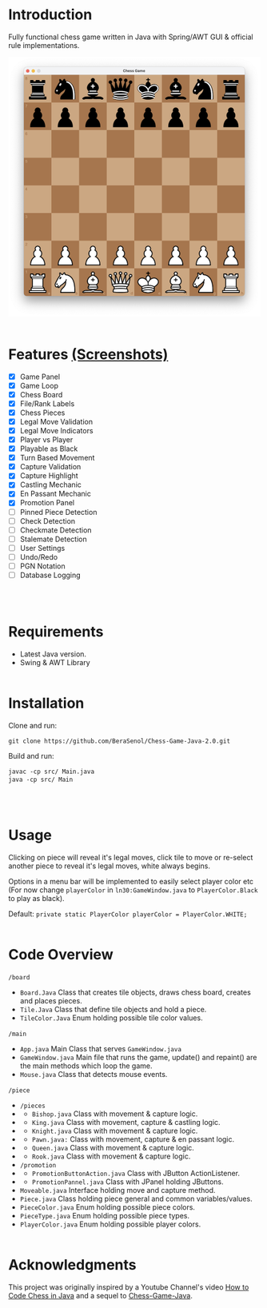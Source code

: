 # Introduction

Fully functional chess game written in Java with Spring/AWT GUI & official rule implementations.

![Chess_Screenshot](https://github.com/BeraSenol/Chess-Game-Java-2.0/blob/main/res/readme/chess-board-pieces.png)
<br/>
<br/>


# Features [(Screenshots)](https://github.com/BeraSenol/Chess-Game-Java-2.0b/wiki/Screenshots#features)

- [x] Game Panel
- [x] Game Loop
- [x] Chess Board
- [x] File/Rank Labels
- [x] Chess Pieces
- [x] Legal Move Validation
- [x] Legal Move Indicators
- [x] Player vs Player
- [x] Playable as Black
- [x] Turn Based Movement
- [x] Capture Validation
- [x] Capture Highlight
- [x] Castling Mechanic
- [x] En Passant Mechanic
- [x] Promotion Panel
- [ ] Pinned Piece Detection
- [ ] Check Detection
- [ ] Checkmate Detection
- [ ] Stalemate Detection
- [ ] User Settings
- [ ] Undo/Redo
- [ ] PGN Notation
- [ ] Database Logging
<br/>
<br/>

# Requirements

- Latest Java version.
- Swing & AWT Library
  <br/>
  <br/>

# Installation

Clone and run:

```
git clone https://github.com/BeraSenol/Chess-Game-Java-2.0.git
```

Build and run:

```
javac -cp src/ Main.java
java -cp src/ Main
```

<br/>
<br/>

# Usage

Clicking on piece will reveal it's legal moves, click tile to move or re-select another piece to reveal it's legal moves, white always begins.

Options in a menu bar will be implemented to easily select player color etc (For now change `playerColor` in `ln30:GameWindow.java` to `PlayerColor.Black` to play as black).

Default:
`private static PlayerColor playerColor = PlayerColor.WHITE;`
<br/>
<br/>

# Code Overview

`/board`

- `Board.Java` Class that creates tile objects, draws chess board, creates and places pieces.
- `Tile.Java` Class that define tile objects and hold a piece.
- `TileColor.Java` Enum holding possible tile color values.

`/main`

- `App.java` Main Class that serves `GameWindow.java` 
- `GameWindow.java` Main file that runs the game, update() and repaint() are the main methods which loop the game.
- `Mouse.java` Class that detects mouse events.

`/piece`

- `/pieces`
- - `Bishop.java` Class with movement & capture logic.
- - `King.java` Class with movement, capture & castling logic.
- - `Knight.java` Class with movement & capture logic.
- - `Pawn.java:` Class with movement, capture & en passant logic.
- - `Queen.java` Class with movement & capture logic.
- - `Rook.java` Class with movement & capture logic.
- `/promotion`
- - `PromotionButtonAction.java` Class with JButton ActionListener.
- - `PromotionPannel.java` Class with JPanel holding JButtons.
- `Moveable.java` Interface holding move and capture method.
- `Piece.java` Class holding piece general and common variables/values.
- `PieceColor.java` Enum holding possible piece colors.
- `PieceType.java` Enum holding possible piece types.
- `PlayerColor.java` Enum holding possible player colors.
  <br/>
  <br/>

# Acknowledgments

This project was originally inspired by a Youtube Channel's video [How to Code Chess in Java](https://www.youtube.com/watch?v=jzCxywhTAUI&t=6148s) and a sequel to [Chess-Game-Java](https://github.com/BeraSenol/Chess-Game-Java).
